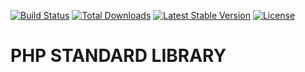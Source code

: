 [![Build Status](https://travis-ci.org/mhndev/php-std.svg?branch=master)](https://travis-ci.org/mhndev/php-std)
<a href="https://packagist.org/packages/mhndev/php-std"><img src="https://poser.pugx.org/mhndev/php-std/d/total.svg" alt="Total Downloads"></a>
<a href="https://packagist.org/packages/mhndev/php-std"><img src="https://poser.pugx.org/mhndev/php-std/v/stable.svg" alt="Latest Stable Version"></a>
<a href="https://packagist.org/packages/mhndev/php-std"><img src="https://poser.pugx.org/mhndev/php-std/license.svg" alt="License"></a>


# PHP STANDARD LIBRARY